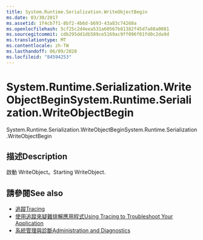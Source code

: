 ```yaml
---
title: System.Runtime.Serialization.WriteObjectBegin
ms.date: 03/30/2017
ms.assetid: 1f4cb7f1-8bf2-4b6d-b693-43a83c74260a
ms.openlocfilehash: 5cf25c2d4eea531a60567b81382f45d7a88a0081
ms.sourcegitcommit: cdb295dd1db589ce5169ac9ff096f01fd0c2da9d
ms.translationtype: MT
ms.contentlocale: zh-TW
ms.lasthandoff: 06/09/2020
ms.locfileid: "84594253"
---
```

# <a name="systemruntimeserializationwriteobjectbegin"></a><span data-ttu-id="a34c6-102">System.Runtime.Serialization.WriteObjectBegin</span><span class="sxs-lookup"><span data-stu-id="a34c6-102">System.Runtime.Serialization.WriteObjectBegin</span></span>
<span data-ttu-id="a34c6-103">System.Runtime.Serialization.WriteObjectBegin</span><span class="sxs-lookup"><span data-stu-id="a34c6-103">System.Runtime.Serialization.WriteObjectBegin</span></span>  
  
## <a name="description"></a><span data-ttu-id="a34c6-104">描述</span><span class="sxs-lookup"><span data-stu-id="a34c6-104">Description</span></span>  
 <span data-ttu-id="a34c6-105">啟動 WriteObject。</span><span class="sxs-lookup"><span data-stu-id="a34c6-105">Starting WriteObject.</span></span>  
  
## <a name="see-also"></a><span data-ttu-id="a34c6-106">請參閱</span><span class="sxs-lookup"><span data-stu-id="a34c6-106">See also</span></span>

- [<span data-ttu-id="a34c6-107">追蹤</span><span class="sxs-lookup"><span data-stu-id="a34c6-107">Tracing</span></span>](index.md)
- [<span data-ttu-id="a34c6-108">使用追蹤來疑難排解應用程式</span><span class="sxs-lookup"><span data-stu-id="a34c6-108">Using Tracing to Troubleshoot Your Application</span></span>](using-tracing-to-troubleshoot-your-application.md)
- [<span data-ttu-id="a34c6-109">系統管理與診斷</span><span class="sxs-lookup"><span data-stu-id="a34c6-109">Administration and Diagnostics</span></span>](../index.md)
